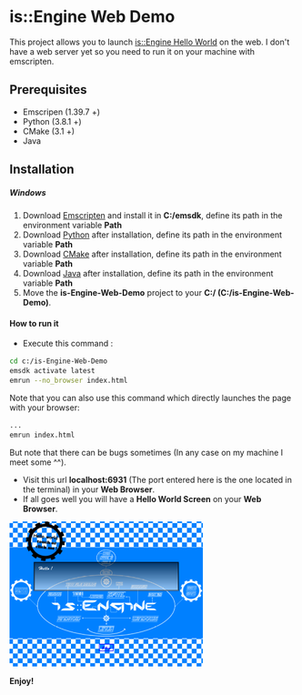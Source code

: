 # is::Engine Web Demo
This project allows you to launch [is::Engine Hello World](https://github.com/Is-Daouda/is-Engine) on the web. I don't have a web server yet so you need to run it on your machine with emscripten.

## Prerequisites
- Emscripen (1.39.7 +)
- Python (3.8.1 +)
- CMake (3.1 +)
- Java

## Installation
##### Windows
1. Download [Emscripten](https://github.com/emscripten-core/emsdk) and install it in **C:/emsdk**, define its path in the environment variable **Path**
2. Download [Python](https://www.python.org/downloads/release/python-381/) after installation, define its path in the environment variable **Path**
3. Download [CMake](https://cmake.org/download/) after installation, define its path in the environment variable **Path**
4. Download [Java](https://www.oracle.com/java/technologies/javase-jre8-downloads.html) after installation, define its path in the environment variable **Path**
5. Move the **is-Engine-Web-Demo** project to your **C:/ (C:/is-Engine-Web-Demo)**.

#### How to run it
- Execute this command :
```bash
cd c:/is-Engine-Web-Demo
emsdk activate latest
emrun --no_browser index.html
```
Note that you can also use this command which directly launches the page with your browser:
```bash
...
emrun index.html
```
But note that there can be bugs sometimes (In any case on my machine I meet some ^^).
- Visit this url **localhost:6931** (The port entered here is the one located in the terminal) in your **Web Browser**.
- If all goes well you will have a **Hello World Screen** on your **Web Browser**.

![Image](./images/demo_screen.png)

**Enjoy!**